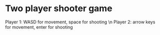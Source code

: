 # Two player shooter game
Player 1: WASD for movement, space for shooting \n Player 2: arrow keys for movement, enter for shooting
